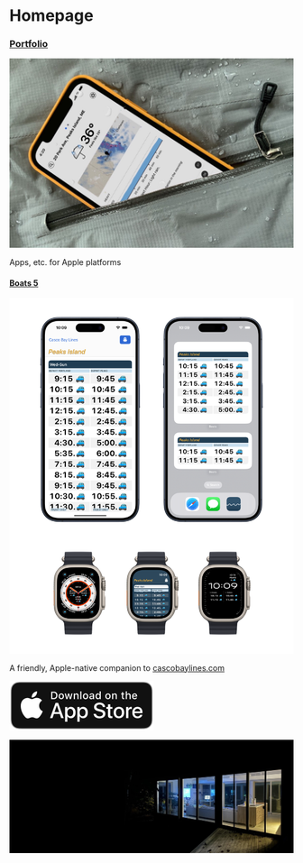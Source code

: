 # Homepage

### [Portfolio](https://toddheasley.github.io/portfolio.html)

[![](docs/darksky-app.jpg)](https://toddheasley.github.io/portfolio.html)

Apps, etc. for Apple platforms

#### [Boats 5](https://github.com/toddheasley/boats)

[![](docs/boats-app.png)](https://github.com/toddheasley/boats)

A friendly, Apple-native companion to [cascobaylines.com](https://cascobaylines.com)

[![Download on the App Store](docs/download.svg)](https://itunes.apple.com/app/id1152562893)

[![](docs/harsh-barge.jpg)](https://toddheasley.github.io/harsh-barge)
